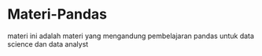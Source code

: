 # Materi-Pandas
materi ini adalah materi yang mengandung pembelajaran pandas untuk data science dan data analyst
